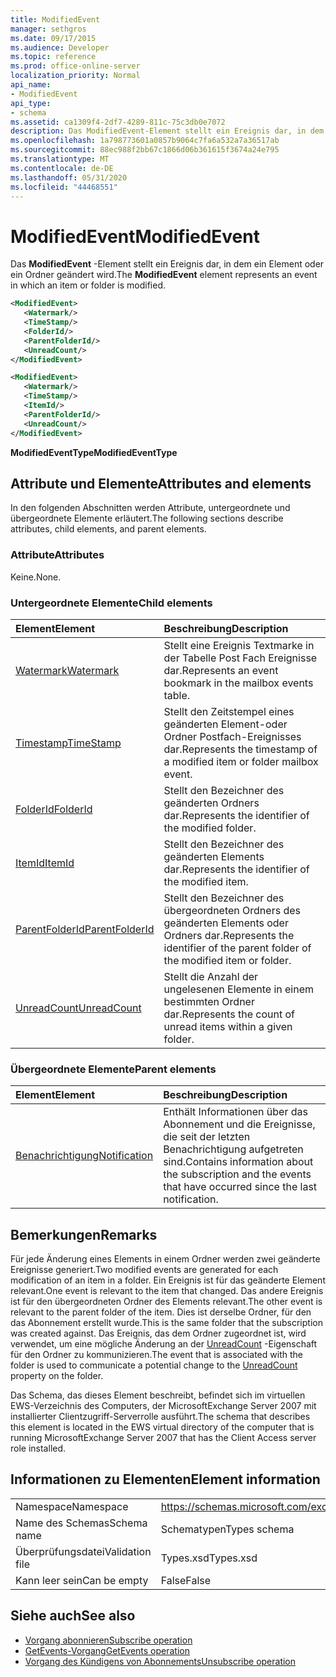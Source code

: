 ```yaml
---
title: ModifiedEvent
manager: sethgros
ms.date: 09/17/2015
ms.audience: Developer
ms.topic: reference
ms.prod: office-online-server
localization_priority: Normal
api_name:
- ModifiedEvent
api_type:
- schema
ms.assetid: ca1309f4-2df7-4289-811c-75c3db0e7072
description: Das ModifiedEvent-Element stellt ein Ereignis dar, in dem ein Element oder ein Ordner geändert wird.
ms.openlocfilehash: 1a798773601a0857b9064c7fa6a532a7a36517ab
ms.sourcegitcommit: 88ec988f2bb67c1866d06b361615f3674a24e795
ms.translationtype: MT
ms.contentlocale: de-DE
ms.lasthandoff: 05/31/2020
ms.locfileid: "44468551"
---
```

# <a name="modifiedevent"></a><span data-ttu-id="9d5c6-103">ModifiedEvent</span><span class="sxs-lookup"><span data-stu-id="9d5c6-103">ModifiedEvent</span></span>

<span data-ttu-id="9d5c6-104">Das **ModifiedEvent** -Element stellt ein Ereignis dar, in dem ein Element oder ein Ordner geändert wird.</span><span class="sxs-lookup"><span data-stu-id="9d5c6-104">The **ModifiedEvent** element represents an event in which an item or folder is modified.</span></span> 
  
```xml
<ModifiedEvent>
   <Watermark/>
   <TimeStamp/>
   <FolderId/>
   <ParentFolderId/>
   <UnreadCount/>
</ModifiedEvent>
```

```xml
<ModifiedEvent>
   <Watermark/>
   <TimeStamp/>
   <ItemId/> 
   <ParentFolderId/>
   <UnreadCount/>
</ModifiedEvent>
```

<span data-ttu-id="9d5c6-105">**ModifiedEventType**</span><span class="sxs-lookup"><span data-stu-id="9d5c6-105">**ModifiedEventType**</span></span>

## <a name="attributes-and-elements"></a><span data-ttu-id="9d5c6-106">Attribute und Elemente</span><span class="sxs-lookup"><span data-stu-id="9d5c6-106">Attributes and elements</span></span>

<span data-ttu-id="9d5c6-107">In den folgenden Abschnitten werden Attribute, untergeordnete und übergeordnete Elemente erläutert.</span><span class="sxs-lookup"><span data-stu-id="9d5c6-107">The following sections describe attributes, child elements, and parent elements.</span></span>
  
### <a name="attributes"></a><span data-ttu-id="9d5c6-108">Attribute</span><span class="sxs-lookup"><span data-stu-id="9d5c6-108">Attributes</span></span>

<span data-ttu-id="9d5c6-109">Keine.</span><span class="sxs-lookup"><span data-stu-id="9d5c6-109">None.</span></span>
  
### <a name="child-elements"></a><span data-ttu-id="9d5c6-110">Untergeordnete Elemente</span><span class="sxs-lookup"><span data-stu-id="9d5c6-110">Child elements</span></span>

|<span data-ttu-id="9d5c6-111">**Element**</span><span class="sxs-lookup"><span data-stu-id="9d5c6-111">**Element**</span></span>|<span data-ttu-id="9d5c6-112">**Beschreibung**</span><span class="sxs-lookup"><span data-stu-id="9d5c6-112">**Description**</span></span>|
|:-----|:-----|
|[<span data-ttu-id="9d5c6-113">Watermark</span><span class="sxs-lookup"><span data-stu-id="9d5c6-113">Watermark</span></span>](watermark.md) <br/> |<span data-ttu-id="9d5c6-114">Stellt eine Ereignis Textmarke in der Tabelle Post Fach Ereignisse dar.</span><span class="sxs-lookup"><span data-stu-id="9d5c6-114">Represents an event bookmark in the mailbox events table.</span></span>  <br/> |
|[<span data-ttu-id="9d5c6-115">Timestamp</span><span class="sxs-lookup"><span data-stu-id="9d5c6-115">TimeStamp</span></span>](timestamp.md) <br/> |<span data-ttu-id="9d5c6-116">Stellt den Zeitstempel eines geänderten Element-oder Ordner Postfach-Ereignisses dar.</span><span class="sxs-lookup"><span data-stu-id="9d5c6-116">Represents the timestamp of a modified item or folder mailbox event.</span></span>  <br/> |
|[<span data-ttu-id="9d5c6-117">FolderId</span><span class="sxs-lookup"><span data-stu-id="9d5c6-117">FolderId</span></span>](folderid.md) <br/> |<span data-ttu-id="9d5c6-118">Stellt den Bezeichner des geänderten Ordners dar.</span><span class="sxs-lookup"><span data-stu-id="9d5c6-118">Represents the identifier of the modified folder.</span></span>  <br/> |
|[<span data-ttu-id="9d5c6-119">ItemId</span><span class="sxs-lookup"><span data-stu-id="9d5c6-119">ItemId</span></span>](itemid.md) <br/> |<span data-ttu-id="9d5c6-120">Stellt den Bezeichner des geänderten Elements dar.</span><span class="sxs-lookup"><span data-stu-id="9d5c6-120">Represents the identifier of the modified item.</span></span>  <br/> |
|[<span data-ttu-id="9d5c6-121">ParentFolderId</span><span class="sxs-lookup"><span data-stu-id="9d5c6-121">ParentFolderId</span></span>](parentfolderid.md) <br/> |<span data-ttu-id="9d5c6-122">Stellt den Bezeichner des übergeordneten Ordners des geänderten Elements oder Ordners dar.</span><span class="sxs-lookup"><span data-stu-id="9d5c6-122">Represents the identifier of the parent folder of the modified item or folder.</span></span>  <br/> |
|[<span data-ttu-id="9d5c6-123">UnreadCount</span><span class="sxs-lookup"><span data-stu-id="9d5c6-123">UnreadCount</span></span>](unreadcount.md) <br/> |<span data-ttu-id="9d5c6-124">Stellt die Anzahl der ungelesenen Elemente in einem bestimmten Ordner dar.</span><span class="sxs-lookup"><span data-stu-id="9d5c6-124">Represents the count of unread items within a given folder.</span></span>  <br/> |
   
### <a name="parent-elements"></a><span data-ttu-id="9d5c6-125">Übergeordnete Elemente</span><span class="sxs-lookup"><span data-stu-id="9d5c6-125">Parent elements</span></span>

|<span data-ttu-id="9d5c6-126">**Element**</span><span class="sxs-lookup"><span data-stu-id="9d5c6-126">**Element**</span></span>|<span data-ttu-id="9d5c6-127">**Beschreibung**</span><span class="sxs-lookup"><span data-stu-id="9d5c6-127">**Description**</span></span>|
|:-----|:-----|
|[<span data-ttu-id="9d5c6-128">Benachrichtigung</span><span class="sxs-lookup"><span data-stu-id="9d5c6-128">Notification</span></span>](notification-ex15websvcsotherref.md) <br/> |<span data-ttu-id="9d5c6-129">Enthält Informationen über das Abonnement und die Ereignisse, die seit der letzten Benachrichtigung aufgetreten sind.</span><span class="sxs-lookup"><span data-stu-id="9d5c6-129">Contains information about the subscription and the events that have occurred since the last notification.</span></span>  <br/> |
   
## <a name="remarks"></a><span data-ttu-id="9d5c6-130">Bemerkungen</span><span class="sxs-lookup"><span data-stu-id="9d5c6-130">Remarks</span></span>

<span data-ttu-id="9d5c6-131">Für jede Änderung eines Elements in einem Ordner werden zwei geänderte Ereignisse generiert.</span><span class="sxs-lookup"><span data-stu-id="9d5c6-131">Two modified events are generated for each modification of an item in a folder.</span></span> <span data-ttu-id="9d5c6-132">Ein Ereignis ist für das geänderte Element relevant.</span><span class="sxs-lookup"><span data-stu-id="9d5c6-132">One event is relevant to the item that changed.</span></span> <span data-ttu-id="9d5c6-133">Das andere Ereignis ist für den übergeordneten Ordner des Elements relevant.</span><span class="sxs-lookup"><span data-stu-id="9d5c6-133">The other event is relevant to the parent folder of the item.</span></span> <span data-ttu-id="9d5c6-134">Dies ist derselbe Ordner, für den das Abonnement erstellt wurde.</span><span class="sxs-lookup"><span data-stu-id="9d5c6-134">This is the same folder that the subscription was created against.</span></span> <span data-ttu-id="9d5c6-135">Das Ereignis, das dem Ordner zugeordnet ist, wird verwendet, um eine mögliche Änderung an der [UnreadCount](unreadcount.md) -Eigenschaft für den Ordner zu kommunizieren.</span><span class="sxs-lookup"><span data-stu-id="9d5c6-135">The event that is associated with the folder is used to communicate a potential change to the [UnreadCount](unreadcount.md) property on the folder.</span></span> 
  
<span data-ttu-id="9d5c6-136">Das Schema, das dieses Element beschreibt, befindet sich im virtuellen EWS-Verzeichnis des Computers, der MicrosoftExchange Server 2007 mit installierter Clientzugriff-Serverrolle ausführt.</span><span class="sxs-lookup"><span data-stu-id="9d5c6-136">The schema that describes this element is located in the EWS virtual directory of the computer that is running MicrosoftExchange Server 2007 that has the Client Access server role installed.</span></span>
  
## <a name="element-information"></a><span data-ttu-id="9d5c6-137">Informationen zu Elementen</span><span class="sxs-lookup"><span data-stu-id="9d5c6-137">Element information</span></span>

|||
|:-----|:-----|
|<span data-ttu-id="9d5c6-138">Namespace</span><span class="sxs-lookup"><span data-stu-id="9d5c6-138">Namespace</span></span>  <br/> |https://schemas.microsoft.com/exchange/services/2006/types  <br/> |
|<span data-ttu-id="9d5c6-139">Name des Schemas</span><span class="sxs-lookup"><span data-stu-id="9d5c6-139">Schema name</span></span>  <br/> |<span data-ttu-id="9d5c6-140">Schematypen</span><span class="sxs-lookup"><span data-stu-id="9d5c6-140">Types schema</span></span>  <br/> |
|<span data-ttu-id="9d5c6-141">Überprüfungsdatei</span><span class="sxs-lookup"><span data-stu-id="9d5c6-141">Validation file</span></span>  <br/> |<span data-ttu-id="9d5c6-142">Types.xsd</span><span class="sxs-lookup"><span data-stu-id="9d5c6-142">Types.xsd</span></span>  <br/> |
|<span data-ttu-id="9d5c6-143">Kann leer sein</span><span class="sxs-lookup"><span data-stu-id="9d5c6-143">Can be empty</span></span>  <br/> |<span data-ttu-id="9d5c6-144">False</span><span class="sxs-lookup"><span data-stu-id="9d5c6-144">False</span></span>  <br/> |
   
## <a name="see-also"></a><span data-ttu-id="9d5c6-145">Siehe auch</span><span class="sxs-lookup"><span data-stu-id="9d5c6-145">See also</span></span>

- [<span data-ttu-id="9d5c6-146">Vorgang abonnieren</span><span class="sxs-lookup"><span data-stu-id="9d5c6-146">Subscribe operation</span></span>](subscribe-operation.md)  
- [<span data-ttu-id="9d5c6-147">GetEvents-Vorgang</span><span class="sxs-lookup"><span data-stu-id="9d5c6-147">GetEvents operation</span></span>](getevents-operation.md)  
- [<span data-ttu-id="9d5c6-148">Vorgang des Kündigens von Abonnements</span><span class="sxs-lookup"><span data-stu-id="9d5c6-148">Unsubscribe operation</span></span>](unsubscribe-operation.md)

